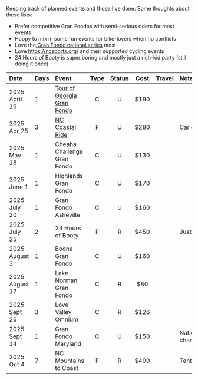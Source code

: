 Keeping track of planned events and those I've done. Some thoughts about these lists:

- Prefer competitive Gran Fondos with semi-serious riders for most events
- Happy to mix in some fun events for bike-lovers when no conflicts
- Love the[ Gran Fondo national series](https://www.granfondonationalseries.com/gfns-events-2025?utm_source=chatgpt.com) most
- Love https://ncsports.org/ and their supported cycling events
- 24 Hours of Booty is super boring and mostly just a rich-kid party (still doing it once)

| Date           | Days | Event                                                                                    | Type | Status | Cost | Travel | Notes                  |
| :------------- | :--- | :--------------------------------------------------------------------------------------- | :--: | :----: | :--: | :----- | :--------------------- |
| 2025 April 19  | 1    | [Tour of Georgia Gran Fondo](https://www.granfondonationalseries.com/gran-fondo-georgia) |  C   |   U    | $190 |        |                        |
| 2025 Apr 25    | 3    | [NC Coastal Ride](https://ncsports.org/event/cyclenc_coastal_ride/)                      |  F   |   U    | $280 |        | Car camping            |
| 2025 May 18    | 1    | Cheaha Challenge Gran Fondo                                                              |  C   |   U    | $130 |        |                        |
| 2025 June 1    | 1    | Highlands Gran Fondo                                                                     |  C   |   U    | $170 |        |                        |
| 2025 July 20   | 1    | Gran Fondo Asheville                                                                     |  C   |   U    | $160 |        |                        |
| 2025 July 25   | 2    | 24 Hours of Booty                                                                        |  F   |   R    | $450 |        | Just this once         |
| 2025 August 3  | 1    | Boone Gran Fondo                                                                         |  C   |   U    | $160 |        |                        |
| 2025 August 17 | 1    | Lake Norman Gran Fondo                                                                   |  C   |   R    | $80  |        |                        |
| 2025 Sept 26   | 3    | Love Valley Omnium                                                                       |  C   |   R    | $126 |        |                        |
| 2025 Sept 14   | 1    | Gran Fondo Maryland                                                                      |  C   |   U    | $150 |        | National championships |
| 2025 Oct 4     | 7    | NC Mountains to Coast                                                                    |  F   |   R    | $400 |        | Tent camping           |
